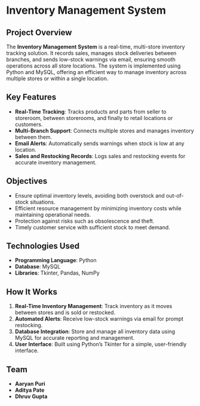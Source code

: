 # Inventory Management System

## Project Overview
The **Inventory Management System** is a real-time, multi-store inventory tracking solution. It records sales, manages stock deliveries between branches, and sends low-stock warnings via email, ensuring smooth operations across all store locations. The system is implemented using Python and MySQL, offering an efficient way to manage inventory across multiple stores or within a single location.

## Key Features
- **Real-Time Tracking**: Tracks products and parts from seller to storeroom, between storerooms, and finally to retail locations or customers.
- **Multi-Branch Support**: Connects multiple stores and manages inventory between them.
- **Email Alerts**: Automatically sends warnings when stock is low at any location.
- **Sales and Restocking Records**: Logs sales and restocking events for accurate inventory management.

## Objectives
- Ensure optimal inventory levels, avoiding both overstock and out-of-stock situations.
- Efficient resource management by minimizing inventory costs while maintaining operational needs.
- Protection against risks such as obsolescence and theft.
- Timely customer service with sufficient stock to meet demand.

## Technologies Used
- **Programming Language**: Python
- **Database**: MySQL
- **Libraries**: Tkinter, Pandas, NumPy

## How It Works
1. **Real-Time Inventory Management**: Track inventory as it moves between stores and is sold or restocked.
2. **Automated Alerts**: Receive low-stock warnings via email for prompt restocking.
3. **Database Integration**: Store and manage all inventory data using MySQL for accurate reporting and management.
4. **User Interface**: Built using Python’s Tkinter for a simple, user-friendly interface.

## Team
- **Aaryan Puri** 
- **Aditya Pate** 
- **Dhruv Gupta** 
